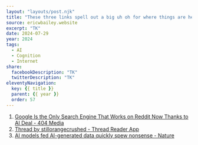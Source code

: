 ```yaml
---
layout: "layouts/post.njk"
title: "These three links spell out a big uh oh for where things are headed when placed in context with each other"
source: ericwbailey.website
excerpt: "TK"
date: 2024-07-29
year: 2024
tags:
  - AI
  - Cognition
  - Internet
share:
  facebookDescription: "TK"
  twitterDescription: "TK"
eleventyNavigation:
  key: {{ title }}
  parent: {{ year }}
  order: 57
---
```


1. [Google Is the Only Search Engine That Works on Reddit Now Thanks to AI Deal - 404 Media](https://www.404media.co/google-is-the-only-search-engine-that-works-on-reddit-now-thanks-to-ai-deal/)
2. [Thread by stillorangecrushed - Thread Reader App](https://threadreaderapp.com/thread/1809325125159825649.html)
3. [AI models fed AI-generated data quickly spew nonsense - Nature](https://www.nature.com/articles/d41586-024-02420-7)
